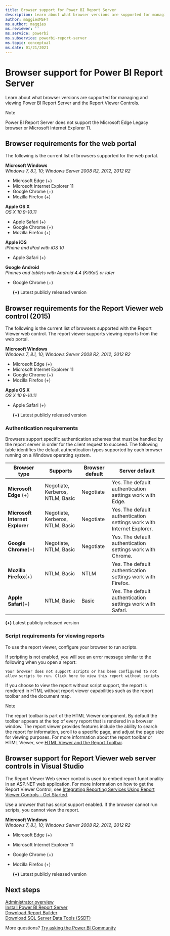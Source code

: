```yaml
---
title: Browser support for Power BI Report Server
description: Learn about what browser versions are supported for managing and viewing Power BI Report Server and the Report Viewer Controls.
author: maggiesMSFT
ms.author: maggies
ms.reviewer: ''
ms.service: powerbi
ms.subservice: powerbi-report-server
ms.topic: conceptual
ms.date: 01/21/2021
---
```

# Browser support for Power BI Report Server
Learn about what browser versions are supported for managing and viewing Power BI Report Server and the Report Viewer Controls.

> [!NOTE]
> Power BI Report Server does not support the Microsoft Edge Legacy browser or Microsoft Internet Explorer 11.

## Browser requirements for the web portal
The following is the current list of browsers supported for the web portal.

**Microsoft Windows**  
*Windows 7, 8.1, 10; Windows Server 2008 R2, 2012, 2012 R2*

* Microsoft Edge (+)
* Microsoft Internet Explorer 11
* Google Chrome (+)
* Mozilla Firefox (+)

**Apple OS X**  
*OS X 10.9-10.11*

* Apple Safari (+)
* Google Chrome (+)
* Mozilla Firefox (+)

**Apple iOS**  
*iPhone and iPad with iOS 10*

* Apple Safari (+)

**Google Android**  
*Phones and tablets with Android 4.4 (KitKat) or later*

* Google Chrome (+)
  
  **(+)** Latest publicly released version

## Browser requirements for the Report Viewer web control (2015)
The following is the current list of browsers supported with the Report Viewer web control. The report viewer supports viewing reports from the web portal.

**Microsoft Windows**  
*Windows 7, 8.1, 10; Windows Server 2008 R2, 2012, 2012 R2*

* Microsoft Edge (+)
* Microsoft Internet Explorer 11
* Google Chrome (+)
* Mozilla Firefox (+)

**Apple OS X**  
*OS X 10.9-10.11*

* Apple Safari (+)
  
  **(+)** Latest publicly released version

### Authentication requirements
Browsers support specific authentication schemes that must be handled by the report server in order for the client request to succeed. The following table identifies the default authentication types supported by each browser running on a Windows operating system.

| **Browser type** | **Supports** | **Browser default** | **Server default** |
| --- | --- | --- | --- |
| **Microsoft Edge** (+) |Negotiate, Kerberos, NTLM, Basic |Negotiate |Yes. The default authentication settings work with Edge. |
| **Microsoft Internet Explorer** |Negotiate, Kerberos, NTLM, Basic |Negotiate |Yes. The default authentication settings work with Internet Explorer. |
| **Google Chrome**(+) |Negotiate, NTLM, Basic |Negotiate |Yes. The default authentication settings work with Chrome. |
| **Mozilla Firefox**(+) |NTLM, Basic |NTLM |Yes. The default authentication settings work with Firefox. |
| **Apple Safari**(+) |NTLM, Basic |Basic |Yes. The default authentication settings work with Safari. |

 **(+)** Latest publicly released version

### Script requirements for viewing reports
To use the report viewer, configure your browser to run scripts.

If scripting is not enabled, you will see an error message similar to the following when you open a report:

```
Your browser does not support scripts or has been configured to not allow scripts to run. Click here to view this report without scripts
```

 If you choose to view the report without script support, the report is rendered in HTML without report viewer capabilities such as the report toolbar and the document map.

> [!NOTE]
> The report toolbar is part of the HTML Viewer component. By default the toolbar appears at the top of every report that is rendered in a browser window. The report viewer provides features include the ability to search the report for information, scroll to a specific page, and adjust the page size for viewing purposes. For more information about the report toolbar or HTML Viewer, see [HTML Viewer and the Report Toolbar](/sql/reporting-services/html-viewer-and-the-report-toolbar).
> 
> 

## Browser support for Report Viewer web server controls in Visual Studio
The Report Viewer Web server control is used to embed report functionality in an ASP.NET web application. For more information on how to get the Report Viewer Control, see [Integrating Reporting Services Using Report Viewer Controls - Get Started](/sql/reporting-services/application-integration/integrating-reporting-services-using-reportviewer-controls-get-started).

Use a browser that has script support enabled. If the browser cannot run scripts, you cannot view the report.

**Microsoft Windows**  
*Windows 7, 8.1, 10; Windows Server 2008 R2, 2012, 2012 R2*

* Microsoft Edge (+)
* Microsoft Internet Explorer 11
* Google Chrome (+)
* Mozilla Firefox (+)
  
  **(+)** Latest publicly released version

## Next steps
[Administrator overview](admin-handbook-overview.md)  
[Install Power BI Report Server](install-report-server.md)  
[Download Report Builder](https://www.microsoft.com/download/details.aspx?id=53613)  
[Download SQL Server Data Tools (SSDT)](/sql/ssdt/download-sql-server-data-tools-ssdt)

More questions? [Try asking the Power BI Community](https://community.powerbi.com/)
